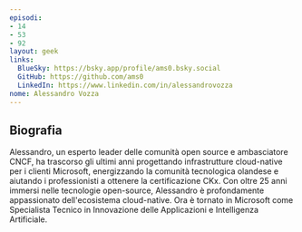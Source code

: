 ```yaml
---
episodi:
- 14
- 53
- 92
layout: geek
links:
  BlueSky: https://bsky.app/profile/ams0.bsky.social
  GitHub: https://github.com/ams0
  LinkedIn: https://www.linkedin.com/in/alessandrovozza
nome: Alessandro Vozza
---
```

## Biografia

Alessandro, un esperto leader delle comunità open source e ambasciatore CNCF, ha trascorso gli ultimi anni progettando infrastrutture cloud-native per i clienti Microsoft, energizzando la comunità tecnologica olandese e aiutando i professionisti a ottenere la certificazione CKx. Con oltre 25 anni immersi nelle tecnologie open-source, Alessandro è profondamente appassionato dell'ecosistema cloud-native. Ora è tornato in Microsoft come Specialista Tecnico in Innovazione delle Applicazioni e Intelligenza Artificiale.
